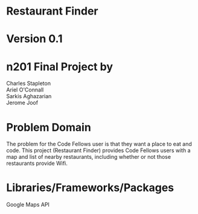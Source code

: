 # Restaurant Finder
# Version 0.1

# n201 Final Project by
Charles Stapleton  
Ariel O'Connall  
Sarkis Aghazarian  
Jerome Joof  

# Problem Domain
The problem for the Code Fellows user is that they want a place to eat and code. This project (Restaurant Finder) provides Code Fellows users with a map and list of nearby restaurants, including whether or not those restaurants provide Wifi.

# Libraries/Frameworks/Packages
Google Maps API
